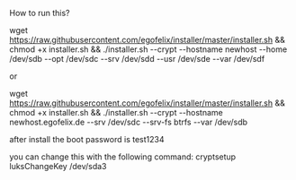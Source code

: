 How to run this?



wget https://raw.githubusercontent.com/egofelix/installer/master/installer.sh && chmod +x installer.sh && ./installer.sh --crypt --hostname newhost --home /dev/sdb --opt /dev/sdc --srv /dev/sdd --usr /dev/sde --var /dev/sdf


or


wget https://raw.githubusercontent.com/egofelix/installer/master/installer.sh && chmod +x installer.sh && ./installer.sh --crypt --hostname newhost.egofelix.de --srv /dev/sdc --srv-fs btrfs --var /dev/sdb




after install the boot password is test1234

you can change this with the following command:
cryptsetup luksChangeKey /dev/sda3
